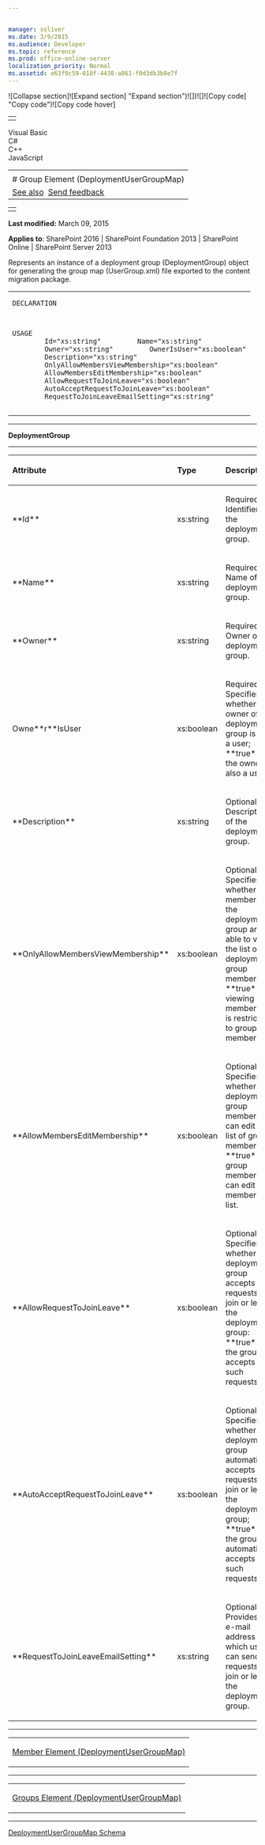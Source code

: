 ```yaml
---


manager: soliver
ms.date: 3/9/2015
ms.audience: Developer
ms.topic: reference
ms.prod: office-online-server
localization_priority: Normal
ms.assetid: e63f9c59-018f-4438-a861-f0d3db3b8e7f
---
```


![Collapse
section]![Expand
section] "Expand section")![]()![])![]![]()![Copy
code] "Copy code")![Copy code
hover]
<table>
<tbody>
<tr class="odd">
<td align="left"></td>
</tr>
</tbody>
</table>

Visual Basic  
C\#  
C++  
JavaScript  

<table>
<tbody>
<tr class="odd">
<td align="left"><span id="runningHeaderText"></span></td>
</tr>
<tr class="even">
<td align="left"># Group Element (DeploymentUserGroupMap)</td>
</tr>
<tr class="odd">
<td align="left"><a href="#seeAlsoToggle">See also</a>  <span id="headfeedbackarea" class="feedbackhead"><a href="javascript:SubmitFeedback(&#39;docthis@Microsoft.com&#39;,&#39;&#39;,&#39;&#39;,&#39;&#39;,&#39;1.0.18082.1225&#39;,&#39;%0\dThank%20you%20for%20your%20feedback.%20The%20developer%20writing%20teams%20use%20your%20feedback%20to%20improve%20documentation.%20While%20we%20are%20reviewing%20your%20feedback,%20we%20may%20send%20you%20e-mail%20to%20ask%20for%20clarification%20or%20feedback%20on%20a%20solution.%20We%20do%20not%20use%20your%20e-mail%20address%20for%20any%20other%20purpose%20and%20we%20delete%20it%20after%20we%20finish%20our%20review.%0\AFor%20further%20information%20about%20the%20privacy%20policies%20of%20Microsoft,%20please%20see%20http://privacy.microsoft.com/en-us/default.aspx.%0\A%0\d&#39;,&#39;Customer%20feedback&#39;);">Send feedback</a></span></td>
</tr>
</tbody>
</table>

<table>
<colgroup>
<col width="100%" />
</colgroup>
<tbody>
<tr class="odd">
<td align="left"></td>
</tr>
</tbody>
</table>

**Last modified:** March 09, 2015

**Applies to**: SharePoint 2016 | SharePoint Foundation 2013 |
SharePoint Online | SharePoint Server 2013

Represents an instance of a deployment group (<span
class="keyword">DeploymentGroup</span>) object for generating the group
map (UserGroup.xml) file exported to the content migration package.

<span codelanguage="other"></span>
<table>
<colgroup>
<col width="100%" />
</colgroup>
<tbody>
<tr class="odd">
<td align="left"><pre><code>DECLARATION
<xs:element 
    name="Group" 
    type="DeploymentGroup" 
    minOccurs="0" maxOccurs="unbounded" 
/>

USAGE
<Groups>
    <Group>
           <Member />
        Id="xs:string"
        Name="xs:string"
        Owner="xs:string"
        OwnerIsUser="xs:boolean"
        Description="xs:string"
        OnlyAllowMembersViewMembership="xs:boolean"
        AllowMembersEditMembership="xs:boolean"
        AllowRequestToJoinLeave="xs:boolean"
        AutoAcceptRequestToJoinLeave="xs:boolean"
        RequestToJoinLeaveEmailSetting="xs:string"
    </Group>
</Groups></code></pre></td>
</tr>
</tbody>
</table>


-----------------------------------------------------------------------------------------------------------------------------------------------------------------------------------------

**DeploymentGroup**


-----------------------------------------------------------------------------------------------------------------------------------------------------------------------------------------------

<table>
<colgroup>
<col width="33%" />
<col width="33%" />
<col width="33%" />
</colgroup>
<thead>
<tr class="header">
<th align="left"><p>Attribute</p></th>
<th align="left"><p>Type</p></th>
<th align="left"><p>Description</p></th>
</tr>
</thead>
<tbody>
<tr class="odd">
<td align="left"><p>**Id**</p></td>
<td align="left"><p>xs:string</p></td>
<td align="left"><p>Required. Identifier of the deployment group.</p></td>
</tr>
<tr class="even">
<td align="left"><p>**Name**</p></td>
<td align="left"><p>xs:string</p></td>
<td align="left"><p>Required. Name of the deployment group.</p></td>
</tr>
<tr class="odd">
<td align="left"><p>**Owner**</p></td>
<td align="left"><p>xs:string</p></td>
<td align="left"><p>Required. Owner of the deployment group.</p></td>
</tr>
<tr class="even">
<td align="left"><p>Owne**r**IsUser</p></td>
<td align="left"><p>xs:boolean</p></td>
<td align="left"><p>Required. Specifies whether the owner of the deployment group is also a user; **true** if the owner is also a user.</p></td>
</tr>
<tr class="odd">
<td align="left"><p>**Description**</p></td>
<td align="left"><p>xs:string</p></td>
<td align="left"><p>Optional. Description of the deployment group.</p></td>
</tr>
<tr class="even">
<td align="left"><p>**OnlyAllowMembersViewMembership**</p></td>
<td align="left"><p>xs:boolean</p></td>
<td align="left"><p>Optional. Specifies whether only members of the deployment group are able to view the list of deployment group members; **true** if viewing membership is restricted to group members.</p></td>
</tr>
<tr class="odd">
<td align="left"><p>**AllowMembersEditMembership**</p></td>
<td align="left"><p>xs:boolean</p></td>
<td align="left"><p>Optional. Specifies whether deployment group members can edit the list of group members; **true** if group members can edit the membership list.</p></td>
</tr>
<tr class="even">
<td align="left"><p>**AllowRequestToJoinLeave**</p></td>
<td align="left"><p>xs:boolean</p></td>
<td align="left"><p>Optional. Specifies whether the deployment group accepts requests to join or leave the deployment group: **true** if the group accepts such requests.</p></td>
</tr>
<tr class="odd">
<td align="left"><p>**AutoAcceptRequestToJoinLeave**</p></td>
<td align="left"><p>xs:boolean</p></td>
<td align="left"><p>Optional. Specifies whether the deployment group automatically accepts requests to join or leave the deployment group; **true** if the group automatically accepts such requests.</p></td>
</tr>
<tr class="even">
<td align="left"><p>**RequestToJoinLeaveEmailSetting**</p></td>
<td align="left"><p>xs:string</p></td>
<td align="left"><p>Optional. Provides the e-mail address to which users can send requests to join or leave the deployment group.</p></td>
</tr>
</tbody>
</table>


---------------------------------------------------------------------------------------------------------------------------------------------------------------------------------------------------

<table>
<colgroup>
<col width="100%" />
</colgroup>
<tbody>
<tr class="odd">
<td align="left"><p><span sdata="link"><a href="member-element-deploymentusergroupmap.md">Member Element (DeploymentUserGroupMap)</a></span></p></td>
</tr>
</tbody>
</table>


----------------------------------------------------------------------------------------------------------------------------------------------------------------------------------------------------

<table>
<colgroup>
<col width="100%" />
</colgroup>
<tbody>
<tr class="odd">
<td align="left"><p><span sdata="link"><a href="groups-element-deploymentusergroupmap.md">Groups Element (DeploymentUserGroupMap)</a></span></p></td>
</tr>
</tbody>
</table>


-------------------------------------------------------------------------------------------------------------------------------------------------------------------------------------------



[DeploymentUserGroupMap
Schema](deploymentusergroupmap-schema.md)</span>








